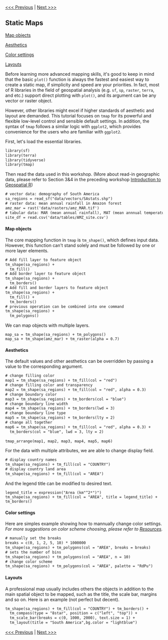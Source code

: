 [<<< Previous](Part1.md) | [Next >>>](Part3.md)  

## Static Maps

[Map objects](#map-objects)

[Aesthetics](#aesthetics)

[Color settings](#color-settings)

[Layouts](#layouts)

Before learning more advanced mapping skills, it's good to keep in mind that the basic `plot()` function is always the fastest and easiest way to create a static map, if simplicity and speed are your priorities. In fact, most of R libraries in the field of geospatial analysis (e.g. `sf`, `sp`, `raster`, `terra`, and etc.) support direct plotting with `plot()`, and its argument can be any vector or raster object.

However, other libraries might excel if higher standards of aesthetic and layout are demanded. This tutorial focuses on `tmap` for its powerful and flexible low-level control and sensible default settings. In addition, the syntax of `tmap` follows a similar logic with `ggplot2`, which provides convenience for the users who are familiar with `ggplot2`.

First, let's load the essential libraries.

```diff
library(sf)          
library(terra)       
library(tidyverse)   
library(tmap)        
```
Then read the data used in this workshop. (More about read-in geographic data, please refer to Section 3&4 in the preceding workshop [Introduction to Geospatial R](https://github.com/sy-li/NFCDSWorkshop1_IntroGeospatialR))

```diff
# vector data: demography of South America
sa_regions = read_sf("data/vectors/SAstats.shp")
# raster data: mean annual rainfall in Amazon forest
amz_mar = rast('data/rasters/amz_MAR.tif')
# tabular data: MAR (mean annual rainfall), MAT (mean annnual temperature) and AGB (aboveground biomass) in Amazon inventory sites
site_df = read.csv('data/tables/AMZ_site.csv')
```

#### Map objects

The core mapping function in `tmap` is `tm_shape()`, which defines input data. However, this function can't stand solely and must be followed by one or more layer elements.

```diff
# Add fill layer to feature object
tm_shape(sa_regions) +
  tm_fill() 
# Add border layer to feature object
tm_shape(sa_regions) +
  tm_borders() 
# Add fill and border layers to feature object
tm_shape(sa_regions) +
  tm_fill() +
  tm_borders() 
# previous operation can be combined into one command
tm_shape(sa_regions) + 
  tm_polygons()
```
  
We can map objects with multiple layers.
```
map_sa = tm_shape(sa_regions) + tm_polygons() 
map_sa + tm_shape(amz_mar) + tm_raster(alpha = 0.7)
```

#### Aesthetics

The default values and other aesthetics can be overridden by passing a value to the corresponding argument.

```diff
# change filling color
map1 = tm_shape(sa_regions) + tm_fill(col = "red")
# change filling color and transparency
map2 = tm_shape(sa_regions) + tm_fill(col = "red", alpha = 0.3)
# change boundary color
map3 = tm_shape(sa_regions) + tm_borders(col = "blue")
# change boundary line width
map4 = tm_shape(sa_regions) + tm_borders(lwd = 3)
# change boundary line type
map5 = tm_shape(sa_regions) + tm_borders(lty = 2)
# change all together
map6 = tm_shape(sa_regions) + tm_fill(col = "red", alpha = 0.3) +
  tm_borders(col = "blue", lwd = 3, lty = 2)
  
tmap_arrange(map1, map2, map3, map4, map5, map6)
```

For the data with multiple attributes, we are able to change display field.

```diff
# display country names
tm_shape(sa_regions) + tm_fill(col = "COUNTRY")
# display country land area
tm_shape(sa_regions) + tm_fill(col = "AREA")
```

And the legend title can be modified to desired text.
```
legend_title = expression("Area (km"^2*")")
tm_shape(sa_regions) + tm_fill(col = "AREA", title = legend_title) + tm_borders()
```

#### Color settings

Here are simples example showing how to mannually change color settings. *For more suggestions on color scheme choosing, please refer to [Resources](Part4.md).*

```diff
# manually set the breaks
breaks = c(0, 1, 2, 5, 10) * 1000000
tm_shape(sa_regions) + tm_polygons(col = "AREA", breaks = breaks)
# sets the number of bins 
tm_shape(sa_regions) + tm_polygons(col = "AREA", n = 10)
# change color scheme
tm_shape(sa_regions) + tm_polygons(col = "AREA", palette = "RdPu")
```

#### Layouts

A professional map usually includes others the objects in addition to the main spatial object to be mapped, such as the title, the scale bar, margins and so on. Here is an example (not perfect but decent).

```diff
tm_shape(sa_regions) + tm_fill(col = "COUNTRY") + tm_borders() +
  tm_compass(type = "8star", position = c("left", "top")) +
  tm_scale_bar(breaks = c(0, 1000, 2000), text.size = 1) +
  tm_layout(title = "South America",bg.color = "lightblue")
```

[<<< Previous](Part1.md) | [Next >>>](Part3.md) 

